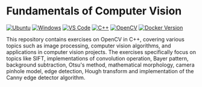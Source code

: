 # Fundamentals of Computer Vision

[![Ubuntu](https://img.shields.io/badge/Ubuntu-20.04-orange?style=flat-square&logo=ubuntu&logoColor=white)](https://ubuntu.com/) [![Windows](https://img.shields.io/badge/Windows-11-blue?style=flat-square&logo=windows&logoColor=white)](https://www.microsoft.com/windows/) [![VS Code](https://img.shields.io/badge/VS%20Code-v1.61.0-007ACC?style=flat-square&logo=visual-studio-code&logoColor=white)](https://code.visualstudio.com/) [![C++](https://img.shields.io/badge/C++-17-blue?style=flat-square&logo=c%2B%2B&logoColor=white)](https://en.cppreference.com/) [![OpenCV](https://img.shields.io/badge/OpenCV-v4.6.0-brightgreen?style=flat&logo=opencv&logoColor=white)](https://opencv.org/) [![Docker Version](https://img.shields.io/badge/Docker-latest-blue?logo=docker&logoColor=white)](https://www.docker.com/)

This repository contains exercises on OpenCV in C++, covering various topics such as image processing, computer vision algorithms, and applications in computer vision projects. The exercises specifically focus on topics like SIFT, implementations of convolution operation, Bayer pattern, background subtraction, Otsu's method, mathematical morphology, camera pinhole model, edge detection, Hough transform and implementation of the Canny edge detector algorithm.

